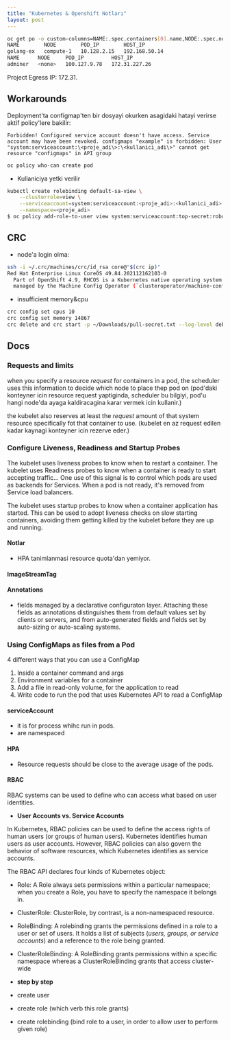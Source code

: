 ```yaml
---
title: "Kubernetes & Openshift Notları"
layout: post
---
```


```bash
oc get po -o custom-columns=NAME:.spec.containers[0].name,NODE:.spec.nodeName,POD_IP:.status.podIP,HOST_IP:.status.hostIP
NAME        NODE        POD_IP        HOST_IP
golang-ex   compute-1   10.128.2.15   192.168.50.14
NAME      NODE     POD_IP         HOST_IP
adminer   <none>   100.127.9.78   172.31.227.26
```

Project Egress IP: 172.31.

## Workarounds

Deployment'ta configmap'ten bir dosyayi okurken asagidaki hatayi verirse aktif policy'lere bakilir:

`Forbidden! Configured service account doesn't have access. Service account may have been revoked. configmaps "example" is forbidden: User "system:serviceaccount:\<proje_adi\>:\<kullanici_adi\>" cannot get resource "configmaps" in API group`

```bash
oc policy who-can create pod
```

* Kullaniciya yetki verilir

```bash
kubectl create rolebinding default-sa-view \
    --clusterrole=view \
    --serviceaccount=system:serviceaccount:<proje_adi>:<kullanici_adi> \
    --namespace=<proje_adi>
$ oc policy add-role-to-user view system:serviceaccount:top-secret:robot
```

## CRC

* node'a login olma:

```bash
ssh -i ~/.crc/machines/crc/id_rsa core@"$(crc ip)"
Red Hat Enterprise Linux CoreOS 49.84.202112162103-0
  Part of OpenShift 4.9, RHCOS is a Kubernetes native operating system
  managed by the Machine Config Operator (`clusteroperator/machine-config`).
```

* insufficient memory&cpu

```bash
crc config set cpus 10
crc config set memory 14867
crc delete and crc start -p ~/Downloads/pull-secret.txt --log-level debug
```

<!-- [//]: # (#### Metrics deployment) -->
[//]: # (```ansible ansible-playbook [-i </path/to/inventory>]
[//]: # <OPENSHIFT_ANSIBLE_DIR>/playbooks/openshift-metrics/config.yml -e
[//]: # openshift_metrics_install_metrics=True -e
[//]: # openshift_metrics_hawkular_hostname=hawkular-metrics.example.com```)
[//]: # (### Setting limit ranges)

## Docs

### Requests and limits

when you specify a resource *request* for containers in a pod, the scheduler uses this information to decide which node to place thep pod on (pod'daki konteyner icin resource request yaptiginda, scheduler bu bilgiyi, pod'u hangi node'da ayaga kaldiracagina karar vermek icin kullanir.)

the kubelet also reserves at least the  *request* amount of that system resource specifically fot that container to use. (kubelet en az request edilen kadar kaynagi konteyner icin rezerve eder.)

### Configure Liveness, Readiness and Startup Probes

The kubelet uses liveness probes to know when to restart a container.  The kubelet uses Readiness probes to know when a container is ready to start accepting traffic... One use of this signal is to control which pods are used as backends for Services. When a pod is not ready, it's removed from Service load balancers.

The kubelet uses startup probes to know when a container application has started. This can be used to adopt liveness checks on slow starting containers, avoiding them getting killed by the kubelet before they are up and running.

#### Notlar

* HPA tanimlanmasi resource quota'dan yemiyor.

#### ImageStreamTag

#### Annotations

* fields managed by a declarative configuraton layer. Attaching these fields as annotations distinguishes them from default values set by clients or servers, and from auto-generated fields and fields set by auto-sizing or auto-scaling systems.

### Using ConfigMaps as files from a Pod

4 different ways that you can use a ConfigMap

1. Inside a container command and args
2. Environment variables for a container
3. Add a file in read-only volume, for the application to read
4. Write code to run the pod that uses Kubernetes API to read a ConfigMap

#### serviceAccount

* it is for process whihc run in pods.
* are namespaced

[//]: # (Kubelet Konfigürasyon)

#### HPA

* Resource requests should be close to the average usage of the pods.

[//]: # (task: metric server'dan average usage'i cek)

#### RBAC

RBAC systems can be used to define who can access what based on user identities.

* **User Accounts vs. Service Accounts**

In Kubernetes, RBAC policies can be used to define the access rights of human
users (or groups of human users). Kubernetes identifies human users as user
accounts. However, RBAC policies can also govern the behavior of software
resources, which Kubernetes identifies as service accounts.

The RBAC API declares four kinds of Kubernetes object:

* Role: A Role always sets permissions within a particular namespace; when you
  create a Role, you have to specify the namespace it belongs in.
* ClusterRole: ClusterRole, by contrast, is a non-namespaced resource.
* RoleBinding: A rolebinding grants the permissions defined in a role to a user or set of
  users. It holds a list of subjects (*users, groups, or service accounts*) and a
  reference to the role being granted.
* ClusterRoleBinding: A RoleBinding grants permissions within a specific
  namespace whereas a ClusterRoleBinding grants that access cluster-wide

* **step by step**

* create user
* create role (which verb this role grants)
* create rolebinding (bind role to a user, in order to allow user to perform given role)
